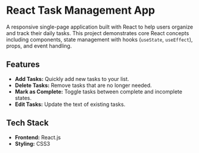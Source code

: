 # React Task Management App

A responsive single-page application built with React to help users organize and track their daily tasks. This project demonstrates core React concepts including components, state management with hooks (`useState`, `useEffect`), props, and event handling.

## Features

-   **Add Tasks:** Quickly add new tasks to your list.
-   **Delete Tasks:** Remove tasks that are no longer needed.
-   **Mark as Complete:** Toggle tasks between complete and incomplete states.
-   **Edit Tasks:** Update the text of existing tasks.

## Tech Stack

-   **Frontend:** React.js
-   **Styling:** CSS3
